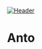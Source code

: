 [![Header](https://www.facebook.com/photo?fbid=10151287386349924&set=a.10150649970764924 "Header")](https://some-url.dev/)

# Anto
